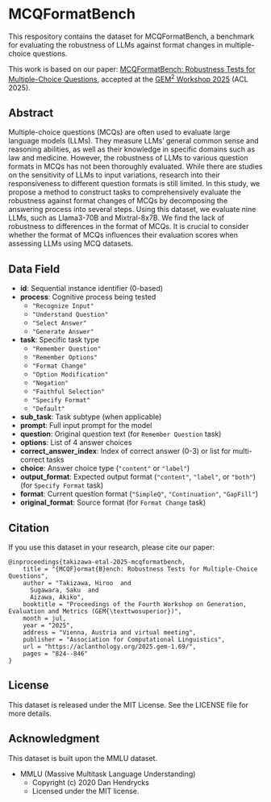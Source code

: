 # MCQFormatBench

This respository contains the dataset for MCQFormatBench, a benchmark for evaluating the robustness of LLMs against format changes in multiple-choice questions.

This work is based on our paper: [MCQFormatBench: Robustness Tests for Multiple-Choice Questions](https://aclanthology.org/2025.gem-1.69/), accepted at the [GEM<sup>2</sup> Workshop 2025](https://gem-benchmark.com/workshop) (ACL 2025).

## Abstract

Multiple-choice questions (MCQs) are often used to evaluate large language models (LLMs). They measure LLMs’ general common sense and reasoning abilities, as well as their knowledge in specific domains such as law and medicine. However, the robustness of LLMs to various question formats in MCQs has not been thoroughly evaluated. While there are studies on the sensitivity of LLMs to input variations, research into their responsiveness to different question formats is still limited. In this study, we propose a method to construct tasks to comprehensively evaluate the robustness against format changes of MCQs by decomposing the answering process into several steps. Using this dataset, we evaluate nine LLMs, such as Llama3-70B and Mixtral-8x7B. We find the lack of robustness to differences in the format of MCQs. It is crucial to consider whether the format of MCQs influences their evaluation scores when assessing LLMs using MCQ datasets.

## Data Field

- **id**: Sequential instance identifier (0-based)
- **process**: Cognitive process being tested
  - `"Recognize Input"`
  - `"Understand Question"`
  - `"Select Answer"`
  - `"Generate Answer"`
- **task**: Specific task type
  - `"Remember Question"`
  - `"Remember Options"`
  - `"Format Change"`
  - `"Option Modification"`
  - `"Negation"`
  - `"Faithful Selection"`
  - `"Specify Format"`
  - `"Default"`
- **sub_task**: Task subtype (when applicable)
- **prompt**: Full input prompt for the model
- **question**: Original question text (for `Remember Question` task)
- **options**: List of 4 answer choices
- **correct_answer_index**: Index of correct answer (0-3) or list for multi-correct tasks
- **choice**: Answer choice type (`"content"` or `"label"`)
- **output_format**: Expected output format (`"content"`, `"label"`, or `"both"`) (for `Specify Format` task)
- **format**: Current question format (`"SimpleQ"`, `"Continuation"`, `"GapFill"`)
- **original_format**: Source format (for `Format Change` task)

## Citation
If you use this dataset in your research, please cite our paper:

```
@inproceedings{takizawa-etal-2025-mcqformatbench,
    title = "{MCQF}ormat{B}ench: Robustness Tests for Multiple-Choice Questions",
    author = "Takizawa, Hiroo  and
      Sugawara, Saku  and
      Aizawa, Akiko",
    booktitle = "Proceedings of the Fourth Workshop on Generation, Evaluation and Metrics (GEM{\texttwosuperior})",
    month = jul,
    year = "2025",
    address = "Vienna, Austria and virtual meeting",
    publisher = "Association for Computational Linguistics",
    url = "https://aclanthology.org/2025.gem-1.69/",
    pages = "824--846"
}
```

## License

This dataset is released under the MIT License. See the LICENSE file for more details.

## Acknowledgment

This dataset is built upon the MMLU dataset.

- MMLU (Massive Multitask Language Understanding)
  - Copyright (c) 2020 Dan Hendrycks
  - Licensed under the MIT license.
